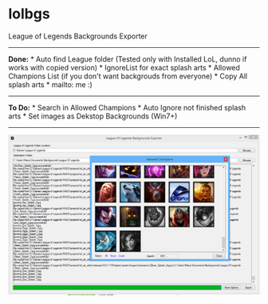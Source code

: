 lolbgs
======

League of Legends Backgrounds Exporter
<hr>
<b>Done:</b>
* Auto find League folder (Tested only with Installed LoL, dunno if works with copied version)
* IgnoreList for exact splash arts
* Allowed Champions List (if you don't want backgrouds from everyone)
* Copy All splash arts
* mailto: me :)

<hr>
<b>To Do:</b>
* Search in Allowed Champions
* Auto Ignore not finished splash arts
* Set images as Dekstop Backgrounds (Win7+)
<hr>

<img src="Screenshot.png"/>

